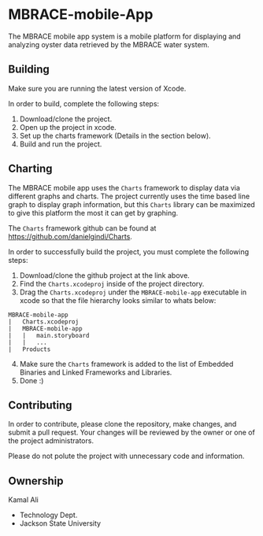 # MBRACE-mobile-App

The MBRACE mobile app system is a mobile platform for displaying and analyzing oyster data retrieved by the MBRACE water system.

## Building

Make sure you are running the latest version of Xcode.

In order to build, complete the following steps:

1. Download/clone the project.
2. Open up the project in xcode.
3. Set up the charts framework (Details in the section below).
4. Build and run the project.

## Charting

The MBRACE mobile app uses the `Charts` framework to display data via different graphs and charts.
The project currently uses the time based line graph to display graph information, but this `Charts` library can be maximized to give this platform the most it can get by graphing.

The `Charts` framework github can be found at https://github.com/danielgindi/Charts.

In order to successfully build the project, you must complete the following steps:

1. Download/clone the github project at the link above.
2. Find the `Charts.xcodeproj` inside of the project directory.
3. Drag the `Charts.xcodeproj` under the `MBRACE-mobile-app` executable in xcode so that the file hierarchy looks similar to whats below:

```
MBRACE-mobile-app
|	Charts.xcodeproj
|	MBRACE-mobile-app
|	|	main.storyboard
|	|	...
|	Products
```

4. Make sure the `Charts` framework is added to the list of Embedded Binaries and Linked Frameworks and Libraries.
5. Done :)

## Contributing

In order to contribute, please clone the repository, make changes, and submit a pull request.
Your changes will be reviewed by the owner or one of the project administrators. 

Please do not polute the project with unnecessary code and information.

## Ownership

Kamal Ali
- Technology Dept.
- Jackson State University